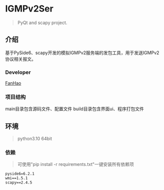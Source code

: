 # IGMPv2Ser

> PyQt and scapy project.

## 介绍

基于PySide6、scapy开发的模拟IGMPv2服务端的发包工具，用于发送IGMPv2协议相关报文。

### Developer

[FanHao](http://alanfanh.github)

### 项目结构

main目录包含源码文件、配置文件
build目录包含界面ui、程序打包文件

## 环境

> python3.10 64bit

### 依赖

> 可使用"pip install -r requirements.txt"一键安装所有依赖项

````text
pyside6=6.2.1
wmi==1.5.1
scapy==2.4.5
````